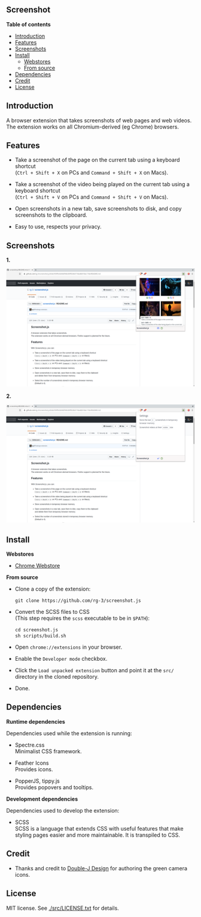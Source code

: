 ## Screenshot

**Table of contents**

* <a href="#introduction"> Introduction </a>
* <a href="#features"> Features </a>
* <a href='#screenshots'>Screenshots</a>
* <a href='#install'>Install</a>
  * <a href='#install-webstores'> Webstores </a>
  * <a href='#install-fromsource'> From source </a>
* <a href='#dependencies'>Dependencies</a>
* <a href='#credit'>Credit</a>
* <a href='#license'>License</a>

## <a id='introduction'>Introduction</a>

A browser extension that takes screenshots of web pages and web videos.  
The extension works on all Chromium-derived (eg Chrome) browsers.

## <a id='features'>Features</a>

* Take a screenshot of the page on the current tab using a keyboard shortcut  
  (`Ctrl + Shift + X` on PCs and  `Command + Shift + X` on Macs).

* Take a screenshot of the video being played on the current tab using a keyboard shortcut  
  (`Ctrl + Shift + V` on PCs and  `Command + Shift + V` on Macs).

* Open screenshots in a new tab, save screenshots to disk, and copy screenshots
  to the clipboard.

* Easy to use, respects your privacy.

## <a id='screenshots'>Screenshots</a>

**1.**

![help screenshot](./webstore-assets/v0.9.0/help_screenshot_1280x800.png)

**2.**

![settings screenshot](./webstore-assets/v0.9.0/settings_screenshot_1280x800.png)


## <a id='install'> Install </a>

<a id='install-webstores'>**Webstores**</a>

* [Chrome Webstore](https://chrome.google.com/webstore/detail/screenshot/ehmcpclingghgidajkpodncclbginiak)

<a id='install-fromsource'>**From source**</a>

* Clone a copy of the extension:

      git clone https://github.com/rg-3/screenshot.js

* Convert the SCSS files to CSS  
  (This step requires the `scss` executable to be in `$PATH`):

      cd screenshot.js
      sh scripts/build.sh

* Open `chrome://extensions` in your browser.

* Enable the `Developer mode` checkbox.

* Click the `Load unpacked extension` button and point it at the `src/`
  directory in the cloned repository.

* Done.

## <a id='dependencies'> Dependencies </a>

**Runtime dependencies**

Dependencies used while the extension is running:

* Spectre.css  
  Minimalist CSS framework.

* Feather Icons  
  Provides icons.

* PopperJS, tippy.js  
  Provides popovers and tooltips.

**Development dependencies**

Dependencies used to develop the extension:

  * SCSS  
    SCSS is a language that extends CSS with useful features that make
    styling pages easier and more maintainable. It is transpiled to CSS.

## <a id='credit'>Credit</a>

  * Thanks and credit to
    [Double-J Design](http://www.iconarchive.com/artist/double-j-design.html)
    for authoring the green camera icons.

## <a id='license'>License</a>

MIT license. See [./src/LICENSE.txt](./src/LICENSE.txt) for details.
